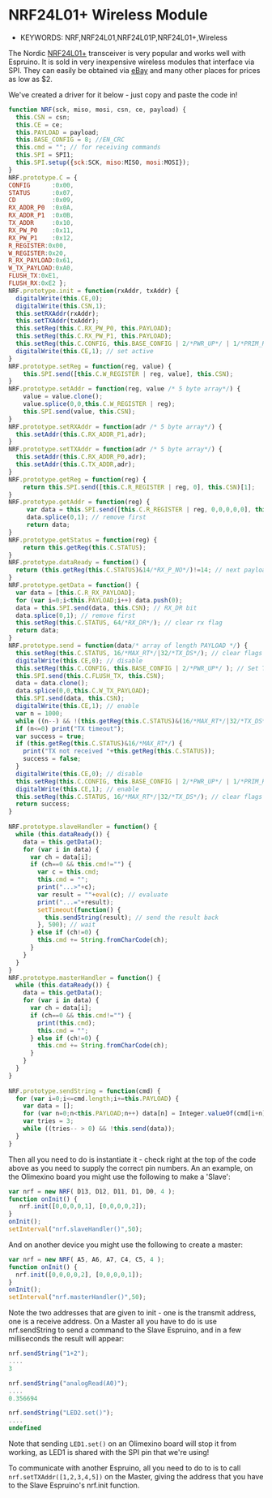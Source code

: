 <!--- Copyright (c) 2013 Gordon Williams, Pur3 Ltd. See the file LICENSE for copying permission. -->
NRF24L01+ Wireless Module
======================

* KEYWORDS: NRF,NRF24L01,NRF24L01P,NRF24L01+,Wireless

The Nordic [NRF24L01+](http://www.nordicsemi.com/eng/Products/2.4GHz-RF/nRF24L01P) transceiver is very popular and works well with Espruino. It is sold in very inexpensive wireless modules that interface via SPI. They can easily be obtained via [eBay](http://www.ebay.com/sch/i.html?_nkw=NRF24L01%2B) and many other places for prices as low as $2.

We've created a driver for it below - just copy and paste the code in!

```JavaScript
function NRF(sck, miso, mosi, csn, ce, payload) {
  this.CSN = csn;
  this.CE = ce;
  this.PAYLOAD = payload;
  this.BASE_CONFIG = 8; //EN_CRC
  this.cmd = ""; // for receiving commands
  this.SPI = SPI1;
  this.SPI.setup({sck:SCK, miso:MISO, mosi:MOSI});
}
NRF.prototype.C = { 
CONFIG      :0x00,
STATUS      :0x07,
CD          :0x09,
RX_ADDR_P0  :0x0A,
RX_ADDR_P1  :0x0B,
TX_ADDR     :0x10,
RX_PW_P0    :0x11,
RX_PW_P1    :0x12,
R_REGISTER:0x00,
W_REGISTER:0x20,
R_RX_PAYLOAD:0x61,
W_TX_PAYLOAD:0xA0,
FLUSH_TX:0xE1,
FLUSH_RX:0xE2 };
NRF.prototype.init = function(rxAddr, txAddr) {
  digitalWrite(this.CE,0); 
  digitalWrite(this.CSN,1); 
  this.setRXAddr(rxAddr);
  this.setTXAddr(txAddr);
  this.setReg(this.C.RX_PW_P0, this.PAYLOAD);
  this.setReg(this.C.RX_PW_P1, this.PAYLOAD); 
  this.setReg(this.C.CONFIG, this.BASE_CONFIG | 2/*PWR_UP*/ | 1/*PRIM_RX*/); // RX mode
  digitalWrite(this.CE,1); // set active
}
NRF.prototype.setReg = function(reg, value) {
    this.SPI.send([this.C.W_REGISTER | reg, value], this.CSN);
}
NRF.prototype.setAddr = function(reg, value /* 5 byte array*/) {
    value = value.clone();
    value.splice(0,0,this.C.W_REGISTER | reg);
    this.SPI.send(value, this.CSN);
}
NRF.prototype.setRXAddr = function(adr /* 5 byte array*/) {
  this.setAddr(this.C.RX_ADDR_P1,adr);
}
NRF.prototype.setTXAddr = function(adr /* 5 byte array*/) {
  this.setAddr(this.C.RX_ADDR_P0,adr);
  this.setAddr(this.C.TX_ADDR,adr);
}
NRF.prototype.getReg = function(reg) {
    return this.SPI.send([this.C.R_REGISTER | reg, 0], this.CSN)[1]; 
}
NRF.prototype.getAddr = function(reg) {
     var data = this.SPI.send([this.C.R_REGISTER | reg, 0,0,0,0,0], this.CSN); 
     data.splice(0,1); // remove first
     return data;
}
NRF.prototype.getStatus = function(reg) {
    return this.getReg(this.C.STATUS); 
}
NRF.prototype.dataReady = function() {
  return (this.getReg(this.C.STATUS)&14/*RX_P_NO*/)!=14; // next payload
}
NRF.prototype.getData = function() {
  var data = [this.C.R_RX_PAYLOAD];
  for (var i=0;i<this.PAYLOAD;i++) data.push(0);
  data = this.SPI.send(data, this.CSN); // RX_DR bit
  data.splice(0,1); // remove first
  this.setReg(this.C.STATUS, 64/*RX_DR*/); // clear rx flag
  return data;
}
NRF.prototype.send = function(data/* array of length PAYLOAD */) {
  this.setReg(this.C.STATUS, 16/*MAX_RT*/|32/*TX_DS*/); // clear flags
  digitalWrite(this.CE,0); // disable
  this.setReg(this.C.CONFIG, this.BASE_CONFIG | 2/*PWR_UP*/ ); // Set TX mode
  this.SPI.send(this.C.FLUSH_TX, this.CSN);
  data = data.clone();
  data.splice(0,0,this.C.W_TX_PAYLOAD);
  this.SPI.send(data, this.CSN);
  digitalWrite(this.CE,1); // enable
  var n = 1000;
  while ((n--) && !(this.getReg(this.C.STATUS)&(16/*MAX_RT*/|32/*TX_DS*/))); // waiting
  if (n<=0) print("TX timeout");
  var success = true;
  if (this.getReg(this.C.STATUS)&16/*MAX_RT*/) {
    print("TX not received "+this.getReg(this.C.STATUS));
    success = false;
  }
  digitalWrite(this.CE,0); // disable
  this.setReg(this.C.CONFIG, this.BASE_CONFIG | 2/*PWR_UP*/ | 1/*PRIM_RX*/); // RX mode
  digitalWrite(this.CE,1); // enable
  this.setReg(this.C.STATUS, 16/*MAX_RT*/|32/*TX_DS*/); // clear flags
  return success;
}
 
NRF.prototype.slaveHandler = function() {
  while (this.dataReady()) {
    data = this.getData(); 
    for (var i in data) {
      var ch = data[i];
      if (ch==0 && this.cmd!="") {
        var c = this.cmd;
        this.cmd = "";
        print("...>"+c);
        var result = ""+eval(c); // evaluate
        print("...="+result);
        setTimeout(function() {
          this.sendString(result); // send the result back
        }, 500); // wait
      } else if (ch!=0) {
        this.cmd += String.fromCharCode(ch);
      }
    }
  }
} 
NRF.prototype.masterHandler = function() {
  while (this.dataReady()) {
    data = this.getData();
    for (var i in data) {
      var ch = data[i];
      if (ch==0 && this.cmd!="") {
        print(this.cmd);
        this.cmd = "";
      } else if (ch!=0) {
        this.cmd += String.fromCharCode(ch);
      }
    }
  }
}
 
NRF.prototype.sendString = function(cmd) {
  for (var i=0;i<=cmd.length;i+=this.PAYLOAD) {
    var data = [];
    for (var n=0;n<this.PAYLOAD;n++) data[n] = Integer.valueOf(cmd[i+n]);
    var tries = 3;
    while ((tries-- > 0) && !this.send(data));
  }
}
```

Then all you need to do is instantiate it - check right at the top of the code above as you need to supply the correct pin numbers. An an example, on the Olimexino board you might use the following to make a 'Slave':

```JavaScript
var nrf = new NRF( D13, D12, D11, D1, D0, 4 ); 
function onInit() {
   nrf.init([0,0,0,0,1], [0,0,0,0,2]); 
} 
onInit(); 
setInterval("nrf.slaveHandler()",50);
```

And on another device you might use the following to create a master:

```JavaScript
var nrf = new NRF( A5, A6, A7, C4, C5, 4 );
function onInit() {
  nrf.init([0,0,0,0,2], [0,0,0,0,1]);
}
onInit();
setInterval("nrf.masterHandler()",50);
```

Note the two addresses that are given to init - one is the transmit address, one is a receive address. On a Master all you have to do is use nrf.sendString to send a command to the Slave Espruino, and in a few milliseconds the result will appear:

```JavaScript
nrf.sendString("1+2");
....
3

nrf.sendString("analogRead(A0)");
....
0.356694

nrf.sendString("LED2.set()");
....
undefined
```

Note that sending `LED1.set()` on an Olimexino board will stop it from working, as LED1 is shared with the SPI pin that we're using!  


To communicate with another Espruino, all you need to do to is to call `nrf.setTXAddr([1,2,3,4,5])` on the Master, giving the address that you have to the Slave Espruino's nrf.init function.
